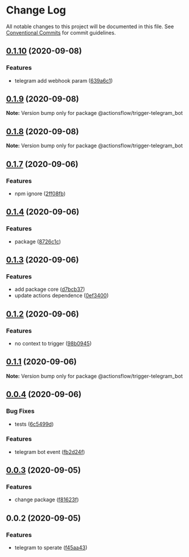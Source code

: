 # Change Log

All notable changes to this project will be documented in this file.
See [Conventional Commits](https://conventionalcommits.org) for commit guidelines.

## [0.1.10](https://github.com/actionsflow/actionsflow/compare/@actionsflow/trigger-telegram_bot@0.1.9...@actionsflow/trigger-telegram_bot@0.1.10) (2020-09-08)

### Features

- telegram add webhook param ([639a6c1](https://github.com/actionsflow/actionsflow/commit/639a6c113d3a6ea9da349ec89e0c22f3170cffe7))

## [0.1.9](https://github.com/actionsflow/actionsflow/compare/@actionsflow/trigger-telegram_bot@0.1.8...@actionsflow/trigger-telegram_bot@0.1.9) (2020-09-08)

**Note:** Version bump only for package @actionsflow/trigger-telegram_bot

## [0.1.8](https://github.com/actionsflow/actionsflow/compare/@actionsflow/trigger-telegram_bot@0.1.7...@actionsflow/trigger-telegram_bot@0.1.8) (2020-09-08)

**Note:** Version bump only for package @actionsflow/trigger-telegram_bot

## [0.1.7](https://github.com/actionsflow/actionsflow/compare/@actionsflow/trigger-telegram_bot@0.1.4...@actionsflow/trigger-telegram_bot@0.1.7) (2020-09-06)

### Features

- npm ignore ([2ff08fb](https://github.com/actionsflow/actionsflow/commit/2ff08fb31335ba7520aaf3d1ecd50d50a5a93027))

## [0.1.4](https://github.com/actionsflow/actionsflow/compare/@actionsflow/trigger-telegram_bot@0.1.3...@actionsflow/trigger-telegram_bot@0.1.4) (2020-09-06)

### Features

- package ([8726c1c](https://github.com/actionsflow/actionsflow/commit/8726c1cbf52382e5277a6bf7409b6be420eb16ea))

## [0.1.3](https://github.com/actionsflow/actionsflow/compare/@actionsflow/trigger-telegram_bot@0.1.2...@actionsflow/trigger-telegram_bot@0.1.3) (2020-09-06)

### Features

- add package core ([d7bcb37](https://github.com/actionsflow/actionsflow/commit/d7bcb37b72bfd78aee59d3b90b29e0031c0772b8))
- update actions dependence ([0ef3400](https://github.com/actionsflow/actionsflow/commit/0ef3400a745171f64c475a7d197cea8322260685))

## [0.1.2](https://github.com/actionsflow/actionsflow/compare/@actionsflow/trigger-telegram_bot@0.1.1...@actionsflow/trigger-telegram_bot@0.1.2) (2020-09-06)

### Features

- no context to trigger ([98b0945](https://github.com/actionsflow/actionsflow/commit/98b09454152ecab2e3efbfe579e8394365700801))

## [0.1.1](https://github.com/actionsflow/actionsflow/compare/@actionsflow/trigger-telegram_bot@0.0.4...@actionsflow/trigger-telegram_bot@0.1.1) (2020-09-06)

**Note:** Version bump only for package @actionsflow/trigger-telegram_bot

## [0.0.4](https://github.com/actionsflow/actionsflow/compare/@actionsflow/trigger-telegram_bot@0.0.3...@actionsflow/trigger-telegram_bot@0.0.4) (2020-09-06)

### Bug Fixes

- tests ([6c5499d](https://github.com/actionsflow/actionsflow/commit/6c5499d4b56efd98672462b67216b27da3c0484d))

### Features

- telegram bot event ([fb2d24f](https://github.com/actionsflow/actionsflow/commit/fb2d24f24fe8003e43acfcd2afde67f63ac7438a))

## [0.0.3](https://github.com/actionsflow/actionsflow/compare/@actionsflow/trigger-telegram_bot@0.0.2...@actionsflow/trigger-telegram_bot@0.0.3) (2020-09-05)

### Features

- change package ([f81623f](https://github.com/actionsflow/actionsflow/commit/f81623f282c215f2b1a8064507d2beeddb4a927d))

## 0.0.2 (2020-09-05)

### Features

- telegram to sperate ([f45aa43](https://github.com/actionsflow/actionsflow/commit/f45aa4379f71ff320ccb6a785b28e206aaa51ac2))
